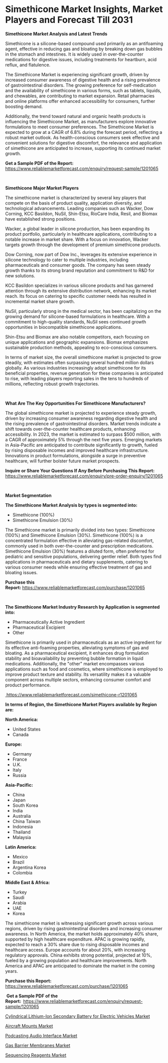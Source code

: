 <p><h1>Simethicone Market Insights, Market Players and Forecast Till 2031</h1></p><p><strong>Simethicone Market Analysis and Latest Trends</strong></p>
<p><p>Simethicone is a silicone-based compound used primarily as an antifoaming agent, effective in reducing gas and bloating by breaking down gas bubbles in the stomach and intestines. It is widely used in over-the-counter medications for digestive issues, including treatments for heartburn, acid reflux, and flatulence.</p><p>The Simethicone Market is experiencing significant growth, driven by increased consumer awareness of digestive health and a rising prevalence of gastrointestinal disorders. The growing preference for self-medication and the availability of simethicone in various forms, such as tablets, liquids, and chewables, are contributing to market expansion. Retail pharmacies and online platforms offer enhanced accessibility for consumers, further boosting demand.</p><p>Additionally, the trend toward natural and organic health products is influencing the Simethicone Market, as manufacturers explore innovative formulations to meet consumer preferences. The Simethicone Market is expected to grow at a CAGR of 6.8% during the forecast period, reflecting a robust market outlook. As health-conscious consumers seek effective and convenient solutions for digestive discomfort, the relevance and application of simethicone are anticipated to increase, supporting its continued market growth.</p></p>
<p><strong>Get a Sample PDF of the Report:&nbsp;</strong> <a href="https://www.reliablemarketforecast.com/enquiry/request-sample/1201065?utm_campaign=1743&utm_medium=2&utm_source=Github&utm_content=ia&utm_term=05122024&utm_id=simethicone">https://www.reliablemarketforecast.com/enquiry/request-sample/1201065</a></p>
<p>&nbsp;</p>
<p><strong>Simethicone Major Market Players</strong></p>
<p><p>The simethicone market is characterized by several key players that compete on the basis of product quality, application diversity, and technological advancements. Leading companies such as Wacker, Dow Corning, KCC Basildon, NuSil, Shin-Etsu, RioCare India, Resil, and Biomax have established strong positions.</p><p>Wacker, a global leader in silicone production, has been expanding its product portfolio, particularly in healthcare applications, contributing to a notable increase in market share. With a focus on innovation, Wacker targets growth through the development of premium simethicone products. </p><p>Dow Corning, now part of Dow Inc., leverages its extensive experience in silicone technology to cater to multiple industries, including pharmaceuticals and consumer goods. The company has seen steady growth thanks to its strong brand reputation and commitment to R&D for new solutions.</p><p>KCC Basildon specializes in various silicone products and has garnered attention through its extensive distribution network, enhancing its market reach. Its focus on catering to specific customer needs has resulted in incremental market share growth.</p><p>NuSil, particularly strong in the medical sector, has been capitalizing on the growing demand for silicone-based formulations in healthcare. With a commitment to high-quality standards, NuSil sees continued growth opportunities in biocompatible simethicone applications.</p><p>Shin-Etsu and Biomax are also notable competitors, each focusing on unique applications and geographic expansions. Biomax emphasizes sustainable production methods, appealing to eco-conscious consumers.</p><p>In terms of market size, the overall simethicone market is projected to grow steadily, with estimates often surpassing several hundred million dollars globally. As various industries increasingly adopt simethicone for its beneficial properties, revenue generation for these companies is anticipated to rise, with leading players reporting sales in the tens to hundreds of millions, reflecting robust growth trajectories.</p></p>
<p>&nbsp;</p>
<p><strong>What Are The Key Opportunities For Simethicone Manufacturers?</strong></p>
<p><p>The global simethicone market is projected to experience steady growth, driven by increasing consumer awareness regarding digestive health and the rising prevalence of gastrointestinal disorders. Market trends indicate a shift towards over-the-counter healthcare products, enhancing accessibility. In 2023, the market is estimated to surpass $500 million, with a CAGR of approximately 5% through the next five years. Emerging markets in Asia-Pacific are anticipated to contribute significantly to growth, fueled by rising disposable incomes and improved healthcare infrastructure. Innovations in product formulations, alongside a surge in preventive healthcare, will further bolster future market prospects.</p></p>
<p><strong>Inquire or Share Your Questions If Any Before Purchasing This Report:</strong> <a href="https://www.reliablemarketforecast.com/enquiry/pre-order-enquiry/1201065?utm_campaign=1743&utm_medium=2&utm_source=Github&utm_content=ia&utm_term=05122024&utm_id=simethicone">https://www.reliablemarketforecast.com/enquiry/pre-order-enquiry/1201065</a></p>
<p>&nbsp;</p>
<p><strong>Market Segmentation</strong></p>
<p><strong>The Simethicone Market Analysis by types is segmented into:</strong></p>
<p><ul><li>Simethicone (100%)</li><li>Simethicone Emulsion (30%)</li></ul></p>
<p><p>The Simethicone market is primarily divided into two types: Simethicone (100%) and Simethicone Emulsion (30%). Simethicone (100%) is a concentrated formulation effective in alleviating gas-related discomfort, commonly used in both over-the-counter and prescription medications. Simethicone Emulsion (30%) features a diluted form, often preferred for pediatric and sensitive populations, delivering gentler relief. Both types find applications in pharmaceuticals and dietary supplements, catering to various consumer needs while ensuring effective treatment of gas and bloating issues.</p></p>
<p><strong>Purchase this Report:&nbsp;</strong><a href="https://www.reliablemarketforecast.com/purchase/1201065?utm_campaign=1743&utm_medium=2&utm_source=Github&utm_content=ia&utm_term=05122024&utm_id=simethicone">https://www.reliablemarketforecast.com/purchase/1201065</a></p>
<p>&nbsp;</p>
<p><strong>The Simethicone Market Industry Research by Application is segmented into:</strong></p>
<p><ul><li>Pharmaceutically Active Ingredient</li><li>Pharmaceutical Excipient</li><li>Other</li></ul></p>
<p><p>Simethicone is primarily used in pharmaceuticals as an active ingredient for its effective anti-foaming properties, alleviating symptoms of gas and bloating. As a pharmaceutical excipient, it enhances drug formulation stability and bioavailability by preventing bubble formation in liquid medications. Additionally, the "other" market encompasses various applications such as food and cosmetics, where simethicone is employed to improve product texture and stability. Its versatility makes it a valuable component across multiple sectors, enhancing consumer comfort and product performance.</p></p>
<p><a href="https://www.reliablemarketforecast.com/simethicone-r1201065?utm_campaign=1743&utm_medium=2&utm_source=Github&utm_content=ia&utm_term=05122024&utm_id=simethicone">&nbsp;https://www.reliablemarketforecast.com/simethicone-r1201065</a></p>
<p><strong>In terms of Region, the Simethicone Market Players available by Region are:</strong></p>
<p>
    <p> <strong> North America: </strong>
        <ul>
            <li>United States</li>
            <li>Canada</li>
        </ul>
        </p> 
    <p> <strong> Europe: </strong>
        <ul>
            <li>Germany</li>
            <li>France</li>
            <li>U.K.</li>
            <li>Italy</li>
            <li>Russia</li>
        </ul>
        </p> 
    <p> <strong> Asia-Pacific: </strong>
        <ul>
            <li>China</li>
            <li>Japan</li>
            <li>South Korea</li>
            <li>India</li>
            <li>Australia</li>
            <li>China Taiwan</li>
            <li>Indonesia</li>
            <li>Thailand</li>
            <li>Malaysia</li>
        </ul>
        </p> 
    <p> <strong> Latin America: </strong>
        <ul>
            <li>Mexico</li>
            <li>Brazil</li>
            <li>Argentina Korea</li>
            <li>Colombia</li>
        </ul>
        </p> 
    <p> <strong> Middle East & Africa: </strong>
        <ul>
            <li>Turkey</li>
            <li>Saudi</li>
            <li>Arabia</li>
            <li>UAE</li>
            <li>Korea</li>
        </ul>
    </p>
    </p>
<p><p>The simethicone market is witnessing significant growth across various regions, driven by rising gastrointestinal disorders and increasing consumer awareness. In North America, the market holds approximately 40% share, supported by high healthcare expenditure. APAC is growing rapidly, expected to reach a 30% share due to rising disposable incomes and healthcare access. Europe accounts for about 20%, with increasing regulatory approvals. China exhibits strong potential, projected at 10%, fueled by a growing population and healthcare improvements. North America and APAC are anticipated to dominate the market in the coming years.</p></p>
<p><strong>Purchase this Report: </strong><a href="https://www.reliablemarketforecast.com/purchase/1201065?utm_campaign=1743&utm_medium=2&utm_source=Github&utm_content=ia&utm_term=05122024&utm_id=simethicone">https://www.reliablemarketforecast.com/purchase/1201065</a></p>
<p>&nbsp;<strong>Get a Sample PDF of the Report:&nbsp;&nbsp;</strong><a href="https://www.reliablemarketforecast.com/enquiry/request-sample/1201065?utm_campaign=1743&utm_medium=2&utm_source=Github&utm_content=ia&utm_term=05122024&utm_id=simethicone">https://www.reliablemarketforecast.com/enquiry/request-sample/1201065</a></p>
<p><strong></strong></p>
<p><p><a href="https://issuu.com/reportprime-2/docs/cylindrical-lithium-ion-secondary-battery-for-elec?utm_campaign=1743&utm_medium=2&utm_source=Github&utm_content=ia&utm_term=05122024&utm_id=simethicone">Cylindrical Lithium-Ion Secondary Battery for Electric Vehicles Market</a></p><p><a href="https://www.linkedin.com/pulse/significant-growth-anticipated-aircraft-mounts-market-ir1uc?utm_campaign=1743&utm_medium=2&utm_source=Github&utm_content=ia&utm_term=05122024&utm_id=simethicone">Aircraft Mounts Market</a></p><p><a href="https://issuu.com/reportprime-2/docs/podcasting-audio-interface-market-size-2030.pptx?utm_campaign=1743&utm_medium=2&utm_source=Github&utm_content=ia&utm_term=05122024&utm_id=simethicone">Podcasting Audio Interface Market</a></p><p><a href="https://www.linkedin.com/pulse/gas-barrier-membranes-market-trendssector-overview-andmarket-6tltc?utm_campaign=1743&utm_medium=2&utm_source=Github&utm_content=ia&utm_term=05122024&utm_id=simethicone">Gas Barrier Membranes Market</a></p><p><a href="https://www.linkedin.com/pulse/sequencing-reagents-market-size-average-cagr-91-revenue-generationkey-9ymme?utm_campaign=1743&utm_medium=2&utm_source=Github&utm_content=ia&utm_term=05122024&utm_id=simethicone">Sequencing Reagents Market</a></p></p>